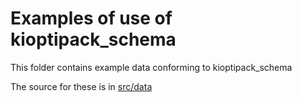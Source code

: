 # Examples of use of kioptipack_schema

This folder contains example data conforming to kioptipack_schema

The source for these is in [src/data](../src/data/examples)

